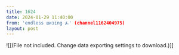 ```yaml
---
title: 1624
date: 2024-01-29 11:40:00
from: 'endless шизing ⍼' (channel1162404975)
layout: post
---
```


![[(File not included. Change data exporting settings to download.)]]


